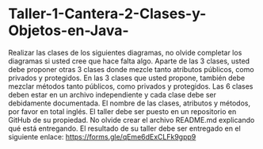 # Taller-1-Cantera-2-Clases-y-Objetos-en-Java-

Realizar las clases de los siguientes diagramas, no olvide completar los diagramas si usted cree que hace falta algo.
Aparte de las 3 clases, usted debe proponer otras 3 clases donde mezcle tanto atributos públicos, como privados y protegidos.
En las 3 clases que usted propone, también debe mezclar métodos tanto públicos, como privados y protegidos.
Las 6 clases deben estar en un archivo independiente y cada clase debe ser debidamente documentada.
El nombre de las clases, atributos y métodos, por favor en total inglés.
El taller debe ser puesto en un repositorio en GitHub de su propiedad. No olvide crear el archivo README.md explicando qué está entregando.
El resultado de su taller debe ser entregado en el siguiente enlace: https://forms.gle/qEme6dExCLFk9gpp9

